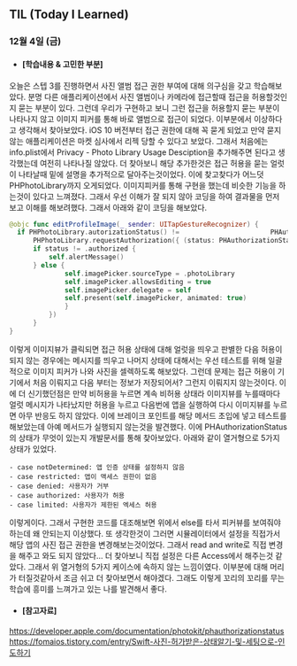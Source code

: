## TIL (Today I Learned)

### 12월 4일 (금)

- #### [학습내용 & 고민한 부분]
오늘은 스텝 3를 진행하면서 사진 앨범 접근 권한 부여에 대해 의구심을 갖고 학습해보았다. 분명 다른 애플리케이션에서 사진 앨범이나 카메라에 접근할때 접근을 허용할것인지 묻는 부분이 있다. 그런데 우리가 구현하고 보니 그런 접근을 허용할지 묻는 부분이 나타나지 않고 이미지 피커를 통해 바로 앨범으로 접근이 되었다. 이부분에서 이상하다고 생각해서 찾아보았다. iOS 10 버전부터 접근 권한에 대해 꼭 묻게 되었고 만약 묻지 않는 애플리케이션은 마켓 심사에서 리젝 당할 수 있다고 보았다. 그래서 처음에는 info.plist에서 Privacy - Photo Library Usage Desciption을 추가해주면 된다고 생각했는데 여전히 나타나질 않았다. 더 찾아보니 해당 추가한것은 접근 허용을 묻는 얼럿이 나타날때 밑에 설명을 추가적으로 달아주는것이었다. 이에 찾고찾다가 어느덧 PHPhotoLibrary까지 오게되었다. 이미지피커를 통해 구현을 했는데 비슷한 기능을 하는것이 있다고 느껴졌다. 그래서 우선 이해가 잘 되지 않아 코딩을 하여 결과물을 먼저 보고 이해를 해보려했다. 그래서 아래와 같이 
코딩을 해보았다.
  ```swift
@objc func editProfileImage(_ sender: UITapGestureRecognizer) {
	if PHPhotoLibrary.autorizationStatus() != 						PHAuthorizationStatus.authorized {
		PHPhotoLibrary.requestAuthorization({ (status: PHAuthorizationStatus) -> Void in
		if status != .authorized {
			self.alertMessage()
		} else {
				self.imagePicker.sourceType = .photoLibrary
				self.imagePicker.allowsEditing = true
				self.imagePicker.delegate = self
				self.present(self.imagePicker, animated: true)
				}
			})
		}
}
  ```
이렇게 이미지뷰가 클릭되면 접근 허용 상태에 대해 얼럿을 띄우고 판별한 다음 허용이 되지 않는 경우에는 메시지를 띄우고 나머지 상태에 대해서는 우선 테스트를 위해 일괄적으로 이미지 피커가 나와 사진을 셀렉하도록 해보았다. 그런데 문제는 접근 허용이 기기에서 처음 이뤄지고 다음 부터는 정보가 저장되어서? 그런지 이뤄지지 않는것이다. 이에 더 신기했던점은 만약 비허용을 누르면 계속 비허용 상태라 이미지뷰를 누를때마다 얼럿 메시지가 나타났지만 허용을 누르고 다음번에 앱을 실행하여 다시 이미지뷰를 누르면 아무 반응도 하지 않았다. 이에 브레이크 포인트를 해당 메서드 초입에 넣고 테스트를 해보았는데 아예 메서드가 실행되지 않는것을 발견했다. 이에 PHAuthorizationStatus의 상태가 무엇이 있는지 개발문서를 통해 찾아보았다. 아래와 같이 열거형으로 5가지 상태가 있었다.

    - case notDetermined: 앱 인증 상태를 설정하지 않음
    - case restricted: 앱이 액세스 권한이 없음
    - case denied: 사용자가 거부
    - case authorized: 사용자가 허용
    - case limited: 사용자가 제한된 엑세스 허용

  이렇게이다. 그래서 구현한 코드를 대조해보면 위에서 else를 타서 피커뷰를 보여줘야하는데 왜 안되는지 이상했다. 또 생각한것이 그러면 시뮬레이터에서 설정을 직접가서 해당 앱의 사진 접근 권한을 변경해보는것이었다. 그래서 read and write로 직접 변경을 해주고 와도 되지 않았다… 더 찾아보니 직접 설정은 다른 Access에서 해주는것 같았다. 그래서 위 열거형의 5가지 케이스에 속하지 않는 느낌이였다. 이부분에 대해 머리가 터질것같아서 조금 쉬고 더 찾아보면서 해야겠다. 그래도 이렇게 꼬리의 꼬리를 무는 학습에 흥미를 느껴가고 있는 나를 발견해서 좋다.

- #### [참고자료]
https://developer.apple.com/documentation/photokit/phauthorizationstatus
https://fomaios.tistory.com/entry/Swift-사진-허가받은-상태알기-및-세팅으로-인도하기